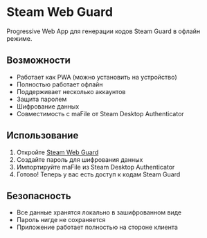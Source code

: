 # Steam Web Guard

Progressive Web App для генерации кодов Steam Guard в офлайн режиме.

## Возможности

- Работает как PWA (можно установить на устройство)
- Полностью работает офлайн
- Поддерживает несколько аккаунтов
- Защита паролем
- Шифрование данных
- Совместимость с maFile от Steam Desktop Authenticator

## Использование

1. Откройте [Steam Web Guard](https://frenzzy-ekb.github.io/steam-web-guard/)
2. Создайте пароль для шифрования данных
3. Импортируйте maFile из Steam Desktop Authenticator
4. Готово! Теперь у вас есть доступ к кодам Steam Guard

## Безопасность

- Все данные хранятся локально в зашифрованном виде
- Пароль нигде не сохраняется
- Приложение работает полностью на стороне клиента 